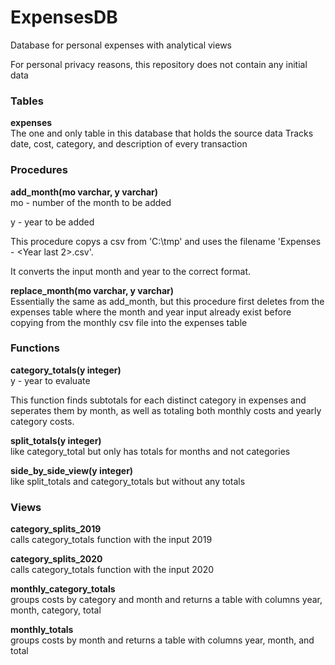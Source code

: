 # ExpensesDB
Database for personal expenses with analytical views

For personal privacy reasons, this repository does not contain any initial data

<h3>Tables</h3>
<b>expenses</b><br>
The one and only table in this database that holds the source data
Tracks date, cost, category, and description of every transaction

<h3>Procedures</h3>
<b>add_month(mo varchar, y varchar)</b><br>
mo - number of the month to be added

y - year to be added

This procedure copys a csv from 'C:\tmp\' and uses the filename 'Expenses - <Month Name> <Year last 2>.csv'.

It converts the input month and year to the correct format.
  
<b>replace_month(mo varchar, y varchar)</b><br>
Essentially the same as add_month, but this procedure first deletes from the expenses table where the month and year input already exist before copying from the monthly csv file into the expenses table

<h3>Functions</h3>
<b>category_totals(y integer)</b><br>
y - year to evaluate

This function finds subtotals for each distinct category in expenses and seperates them by month, as well as totaling both monthly costs and yearly category costs.

<b>split_totals(y integer)</b><br>
like category_total but only has totals for months and not categories

<b>side_by_side_view(y integer)</b><br>
like split_totals and category_totals but without any totals

<h3>Views</h3>
<b>category_splits_2019</b><br>
calls category_totals function with the input 2019

<b>category_splits_2020</b><br>
calls category_totals function with the input 2020

<b>monthly_category_totals</b><br>
groups costs by category and month and returns a table with columns year, month, category, total

<b>monthly_totals</b><br>
groups costs by month and returns a table with columns year, month, and total
